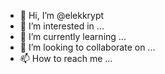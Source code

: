 - 👋 Hi, I’m @elekkrypt
- 👀 I’m interested in ...
- 🌱 I’m currently learning ...
- 💞️ I’m looking to collaborate on ...
- 📫 How to reach me ...

<!---
elekkrypt/elekkrypt is a ✨ special ✨ repository because its `README.md` (this file) appears on your GitHub profile.
You can click the Preview link to take a look at your changes.
--->
